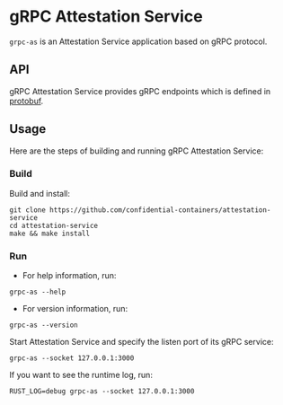 # gRPC Attestation Service

`grpc-as` is an Attestation Service application based on gRPC protocol.

## API

gRPC Attestation Service provides gRPC endpoints which is defined in [protobuf](../../protos/attestation.proto).

## Usage

Here are the steps of building and running gRPC Attestation Service:

### Build

Build and install:
```shell
git clone https://github.com/confidential-containers/attestation-service
cd attestation-service
make && make install
```

### Run

- For help information, run:
```shell
grpc-as --help
```

- For version information, run:
```shell
grpc-as --version
```

Start Attestation Service and specify the listen port of its gRPC service:
```shell
grpc-as --socket 127.0.0.1:3000
```

If you want to see the runtime log, run:
```shell
RUST_LOG=debug grpc-as --socket 127.0.0.1:3000
```
